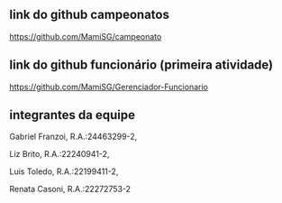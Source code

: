 ## link do github campeonatos
https://github.com/MamiSG/campeonato

## link do github funcionário (primeira atividade)
https://github.com/MamiSG/Gerenciador-Funcionario

## integrantes da equipe
Gabriel Franzoi, R.A.:24463299-2,

Liz Brito, R.A.:22240941-2,

Luis Toledo, R.A.:22199411-2,

Renata Casoni, R.A.:22272753-2